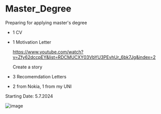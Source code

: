 # Master_Degree
Preparing for applying master's degree

- 1 CV
- 1 Motivation Letter
  
  https://www.youtube.com/watch?v=Zfy62dccpEY&list=RDCMUCXY03VbYU3PEvhUr_6bk7Jg&index=2

  Create a story
  
- 3 Recomemdation Letters
- 2 from Nokia, 1 from my UNI

Starting Date: 5.7.2024

![image](https://github.com/VienThanh12/Master_Degree/assets/67015555/c6a1151b-87b1-42bf-a62d-cae747a513bd)
